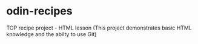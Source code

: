 # odin-recipes
TOP recipe project - HTML lesson
(This project demonstrates basic HTML knowledge and the abilty to use Git)